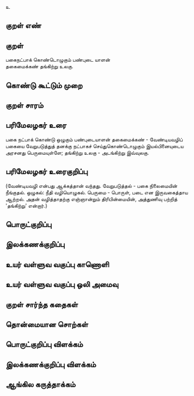 உ

## குறள் எண் 


## குறள் 
பகைநட்பாக் கொண்டொழுகும் பண்புடை யாளன்  
தகைமைக்கண் தங்கிற்று உலகு.

## கொண்டு கூட்டும் முறை


## குறள் சாரம் 


## பரிமேலழகர் உரை
பகை நட்பாக் கொண்டு ஒழுகும் பண்புடையாளன் தகைமைக்கண் - வேண்டியவழிப் பகையை வேறுபடுத்துத் தனக்கு நட்பாகச் செய்துகொண்டொழுகும் இயல்பினையுடைய அரசனது பெருமையுள்ளே; தங்கிற்று உலகு - அடங்கிற்று இவ்வுலகு. 
## பரிமேலழகர் உரைகுறிப்பு   
(வேண்டியவழி என்பது ஆக்கத்தான் வந்தது. வேறுபடுத்தல் - பகை நிலைமையின் நீங்குதல். ஒழுகல்: நீதி வழியொழுகல். பெருமை - பொருள், படை என இருவகைத்தாய ஆற்றல். அதன் வழித்தாதற்கு எஞ்ஞான்றும் திரிபின்மையின், அத்துணிவு பற்றித் 'தங்கிற்று' என்றார்.)


## பொருட்குறிப்பு 


## இலக்கணக்குறிப்பு  


## உயர் வள்ளுவ வகுப்பு காணொளி


## உயர் வள்ளுவ வகுப்பு ஒலி அமைவு 

 
## குறள் சார்ந்த கதைகள் 


## தொன்மையான சொற்கள்


## பொருட்குறிப்பு விளக்கம்


## இலக்கணக்குறிப்பு விளக்கம்


## ஆங்கில கருத்தாக்கம் 



